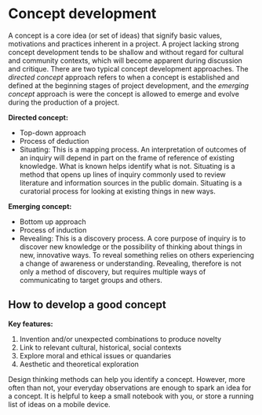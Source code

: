 # Concept development

A concept is a core idea \(or set of ideas\) that signify basic values, motivations and practices inherent in a project. A project lacking strong concept development tends to be shallow and without regard for cultural and community contexts, which will become apparent during discussion and critique. There are two typical concept development approaches. The _directed concept_ approach refers to when a concept is established and defined at the beginning stages of project development, and the _emerging concept_ approach is were the concept is allowed to emerge and evolve during the production of a project.

**Directed concept:**

* Top-down approach
* Process of deduction
* Situating: This is a mapping process. An interpretation of outcomes of an inquiry will depend in part on the frame of reference of existing knowledge. What is known helps identify what is not. Situating is a method that opens up lines of inquiry commonly used to review literature and information sources in the public domain. Situating is a curatorial process for looking at existing things in new ways.

**Emerging concept:**

* Bottom up approach
* Process of induction
* Revealing: This is a discovery process. A core purpose of inquiry is to discover new knowledge or the possibility of thinking about things in new, innovative ways. To reveal something relies on others experiencing a change of awareness or understanding. Revealing, therefore is not only a method of discovery, but requires multiple ways of communicating to target groups and others.

## How to develop a good concept

**Key features:**

1. Invention and/or unexpected combinations to produce novelty 
2. Link to relevant cultural, historical, social contexts
3. Explore moral and ethical issues or quandaries
4. Aesthetic and theoretical exploration

Design thinking methods can help you identify a concept. However, more often than not, your everyday observations are enough to spark an idea for a concept. It is helpful to keep a small notebook with you, or store a running list of ideas on a mobile device.





